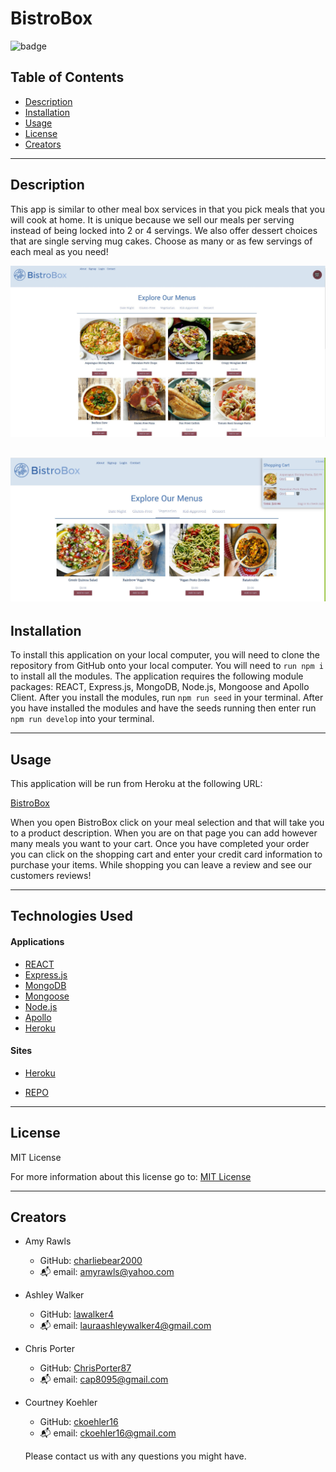 # BistroBox

![badge](https://img.shields.io/badge/License-MIT-yellow.svg)

## Table of Contents
- [Description](#description)
- [Installation](#installation)
- [Usage](#usage)
- [License](#license)
- [Creators](#Creators)

---

## Description

This app is similar to other meal box services in that you pick meals that you will cook at home. It is unique because we sell our meals per serving instead of being locked into 2 or 4 servings. We also offer dessert choices that are single serving mug cakes. Choose as many or as few servings of each meal as you need!

![Screenshot 1](./client/public/images/Screenshot1.JPG)

![Screenshot 2](./client/public/images/Screenshot2.JPG)
---

## Installation

To install this application on your local computer, you will need to clone the repository from GitHub onto your local computer. You will need to `run npm i` to install all the modules. The application requires the following module packages: REACT, Express.js, MongoDB, Node.js, Mongoose and Apollo Client. After you install the modules, run `npm run seed` in your terminal. After you have installed the modules and have the seeds running then enter run `npm run develop` into your terminal. 

---

## Usage

This application will be run from Heroku at the following URL:

[BistroBox](https://bistro-box.herokuapp.com/)

When you open BistroBox click on your meal selection and that will take you to a product description. When you are on that page you can add however many meals you want to your cart. Once you have completed your order you can click on the shopping cart and enter your credit card information to purchase your items. While shopping you can leave a review and see our customers reviews!

---

## Technologies Used

#### Applications

- [REACT](https://reactjs.org/)
- [Express.js](https://expressjs.com/en/starter/installing.html)
- [MongoDB](https://www.mongodb.com/)
- [Mongoose](https://mongoosejs.com/)
- [Node.js](https://nodejs.org/en/)
- [Apollo](https://www.apollographql.com/docs/react/)
- [Heroku](https://mysterious-wildwood-15275.herokuapp.com/)

#### Sites

- [Heroku](https://bistro-box.herokuapp.com/)

- [REPO](https://github.com/charliebear2000/BistroBox)

---

## License

MIT License

For more information about this license go to: [MIT License](http://choosealicense.com/licenses/mit/)

---

## Creators

- Amy Rawls
    - GitHub: [charliebear2000](https://github.com/charliebear2000)
    - :mailbox_with_mail: email: amyrawls@yahoo.com
- Ashley Walker
    - GitHub: [lawalker4](https://github.com/lawalker4)
    - :mailbox_with_mail: email: lauraashleywalker4@gmail.com 
- Chris Porter
    - GitHub: [ChrisPorter87](https://github.com/ChrisPorter87)
    - :mailbox_with_mail: email: cap8095@gmail.com 
- Courtney Koehler
    - GitHub: [ckoehler16](https://github.com/ckoehler16)
    - :mailbox_with_mail: email: ckoehler16@gmail.com

  Please contact us with any questions you might have.

